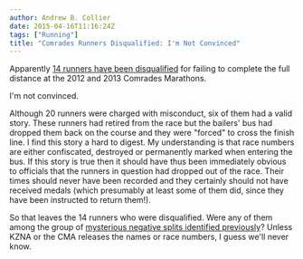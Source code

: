 ```yaml
---
author: Andrew B. Collier
date: 2015-04-16T11:16:24Z
tags: ["Running"]
title: "Comrades Runners Disqualified: I'm Not Convinced"
---
```


Apparently [14 runners have been disqualified](http://allathletics.co.za/2015/04/14-comrades-runners-disqualified/) for failing to complete the full distance at the 2012 and 2013 Comrades Marathons.

I'm not convinced.

<!--more-->

Although 20 runners were charged with misconduct, six of them had a valid story. These runners had retired from the race but the bailers' bus had dropped them back on the course and they were "forced" to cross the finish line. I find this story a hard to digest. My understanding is that race numbers are either confiscated, destroyed or permanently marked when entering the bus. If this story is true then it should have thus been immediately obvious to officials that the runners in question had dropped out of the race. Their times should never have been recorded and they certainly should not have received medals (which presumably at least some of them did, since they have been instructed to return them!).

So that leaves the 14 runners who were disqualified. Were any of them among the group of [mysterious negative splits identified previously](http://www.exegetic.biz/blog/2014/05/comrades-marathon-negative-splits-the-plot-thickens/)? Unless KZNA or the CMA releases the names or race numbers, I guess we'll never know.
